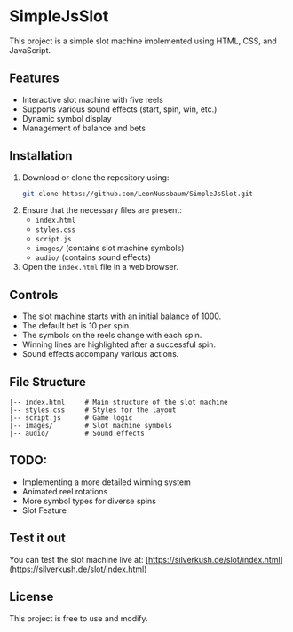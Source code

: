 # SimpleJsSlot

This project is a simple slot machine implemented using HTML, CSS, and JavaScript.

## Features
- Interactive slot machine with five reels
- Supports various sound effects (start, spin, win, etc.)
- Dynamic symbol display
- Management of balance and bets

## Installation
1. Download or clone the repository using:
   ```bash
   git clone https://github.com/LeonNussbaum/SimpleJsSlot.git
   ```
2. Ensure that the necessary files are present:
   - `index.html`
   - `styles.css`
   - `script.js`
   - `images/` (contains slot machine symbols)
   - `audio/` (contains sound effects)
3. Open the `index.html` file in a web browser.

## Controls
- The slot machine starts with an initial balance of 1000.
- The default bet is 10 per spin.
- The symbols on the reels change with each spin.
- Winning lines are highlighted after a successful spin.
- Sound effects accompany various actions.

## File Structure
```
|-- index.html     # Main structure of the slot machine
|-- styles.css     # Styles for the layout
|-- script.js      # Game logic
|-- images/        # Slot machine symbols
|-- audio/         # Sound effects
```

## TODO:
- Implementing a more detailed winning system
- Animated reel rotations
- More symbol types for diverse spins
- Slot Feature

## Test it out
You can test the slot machine live at: [https://silverkush.de/slot/index.html](https://silverkush.de/slot/index.html)

## License
This project is free to use and modify.
